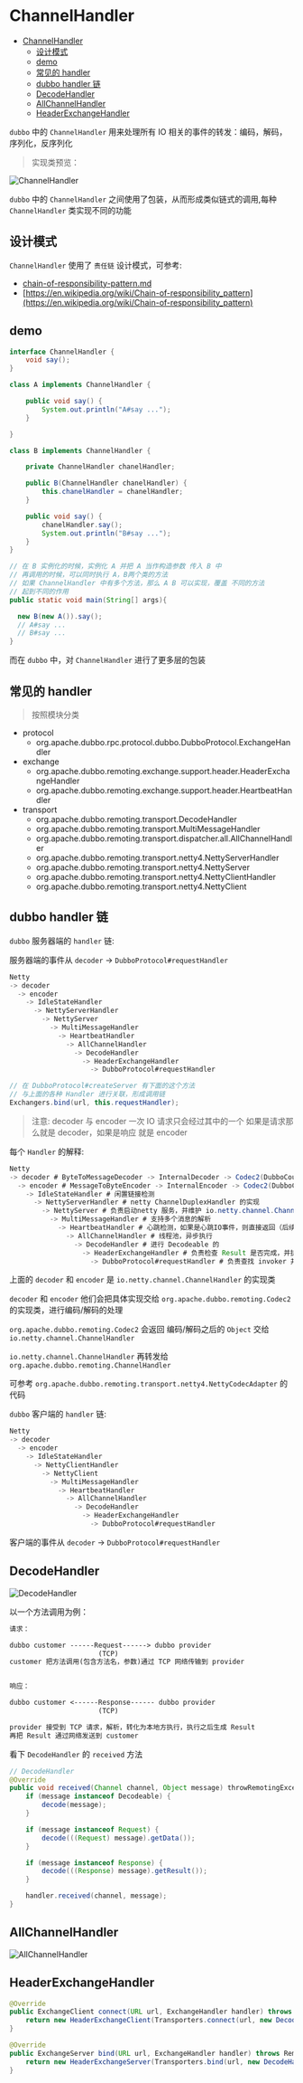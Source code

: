 # ChannelHandler

- [ChannelHandler](#channelhandler)
  - [设计模式](#%e8%ae%be%e8%ae%a1%e6%a8%a1%e5%bc%8f)
  - [demo](#demo)
  - [常见的 handler](#%e5%b8%b8%e8%a7%81%e7%9a%84-handler)
  - [dubbo handler 链](#dubbo-handler-%e9%93%be)
  - [DecodeHandler](#decodehandler)
  - [AllChannelHandler](#allchannelhandler)
  - [HeaderExchangeHandler](#headerexchangehandler)

`dubbo` 中的 `ChannelHandler` 用来处理所有 IO 相关的事件的转发：编码，解码，序列化，反序列化

> 实现类预览：

![ChannelHandler](images/dubbo-channel-handler-all.png)

`dubbo` 中的 `ChannelHandler` 之间使用了包装，从而形成类似链式的调用,每种 `ChannelHandler` 类实现不同的功能

## 设计模式

`ChannelHandler` 使用了 `责任链` 设计模式，可参考:

- [chain-of-responsibility-pattern.md](../design-patterns/chain-of-responsibility-pattern.md)
- [https://en.wikipedia.org/wiki/Chain-of-responsibility_pattern](https://en.wikipedia.org/wiki/Chain-of-responsibility_pattern)

## demo

```java
interface ChannelHandler {
    void say();
}

class A implements ChannelHandler {

    public void say() {
        System.out.println("A#say ...");
    }

}

class B implements ChannelHandler {

    private ChannelHandler chanelHandler;

    public B(ChannelHandler chanelHandler) {
        this.chanelHandler = chanelHandler;
    }

    public void say() {
        chanelHandler.say();
        System.out.println("B#say ...");
    }
}

// 在 B 实例化的时候，实例化 A 并把 A 当作构造参数 传入 B 中
// 再调用的时候，可以同时执行 A，B两个类的方法
// 如果 ChannelHandler 中有多个方法，那么 A B 可以实现，覆盖 不同的方法
// 起到不同的作用
public static void main(String[] args){

  new B(new A()).say();
  // A#say ...
  // B#say ...
}
```

而在 `dubbo` 中，对 `ChannelHandler` 进行了更多层的包装

## 常见的 handler

> 按照模块分类

- protocol
  - org.apache.dubbo.rpc.protocol.dubbo.DubboProtocol.ExchangeHandler
- exchange
  - org.apache.dubbo.remoting.exchange.support.header.HeaderExchangeHandler
  - org.apache.dubbo.remoting.exchange.support.header.HeartbeatHandler
- transport
  - org.apache.dubbo.remoting.transport.DecodeHandler
  - org.apache.dubbo.remoting.transport.MultiMessageHandler
  - org.apache.dubbo.remoting.transport.dispatcher.all.AllChannelHandler
  - org.apache.dubbo.remoting.transport.netty4.NettyServerHandler
  - org.apache.dubbo.remoting.transport.netty4.NettyServer
  - org.apache.dubbo.remoting.transport.netty4.NettyClientHandler
  - org.apache.dubbo.remoting.transport.netty4.NettyClient

## dubbo handler 链

`dubbo` 服务器端的 `handler` 链:

服务器端的事件从 `decoder` -> `DubboProtocol#requestHandler`

```java
Netty
-> decoder
  -> encoder
    -> IdleStateHandler
      -> NettyServerHandler
        -> NettyServer
          -> MultiMessageHandler
            -> HeartbeatHandler
              -> AllChannelHandler
                -> DecodeHandler
                  -> HeaderExchangeHandler
                    -> DubboProtocol#requestHandler
```

```java
// 在 DubboProtocol#createServer 有下面的这个方法
// 与上面的各种 Handler 进行关联，形成调用链
Exchangers.bind(url, this.requestHandler);
```

> 注意: decoder 与 encoder 一次 IO 请求只会经过其中的一个
> 如果是请求那么就是 decoder，如果是响应 就是 encoder

每个 `Handler` 的解释:

```java
Netty
-> decoder # ByteToMessageDecoder -> InternalDecoder -> Codec2(DubboCountCodec)
  -> encoder # MessageToByteEncoder -> InternalEncoder -> Codec2(DubboCountCodec)
    -> IdleStateHandler # 闲置链接检测
      -> NettyServerHandler # netty ChannelDuplexHandler 的实现
        -> NettyServer # 负责启动netty 服务，并维护 io.netty.channel.Channel
          -> MultiMessageHandler # 支持多个消息的解析
            -> HeartbeatHandler # 心跳检测，如果是心跳IO事件，则直接返回（后续的Handler则不会执行了）
              -> AllChannelHandler # 线程池，异步执行
                -> DecodeHandler # 进行 Decodeable 的
                  -> HeaderExchangeHandler # 负责检查 Result 是否完成，并执行 Channel#send 发送结果
                    -> DubboProtocol#requestHandler # 负责查找 invoker 并执行，返回 Result
```

上面的 `decoder` 和 `encoder` 是 `io.netty.channel.ChannelHandler` 的实现类

`decoder` 和 `encoder` 他们会把具体实现交给 `org.apache.dubbo.remoting.Codec2` 的实现类，进行编码/解码的处理

`org.apache.dubbo.remoting.Codec2` 会返回 编码/解码之后的 `Object` 交给 `io.netty.channel.ChannelHandler`

`io.netty.channel.ChannelHandler` 再转发给 `org.apache.dubbo.remoting.ChannelHandler`

可参考 `org.apache.dubbo.remoting.transport.netty4.NettyCodecAdapter` 的代码

`dubbo` 客户端的 `handler` 链:

```java
Netty
-> decoder
  -> encoder
    -> IdleStateHandler
      -> NettyClientHandler
        -> NettyClient
          -> MultiMessageHandler
            -> HeartbeatHandler
              -> AllChannelHandler
                -> DecodeHandler
                  -> HeaderExchangeHandler
                    -> DubboProtocol#requestHandler
```

客户端的事件从 `decoder` -> `DubboProtocol#requestHandler`

## DecodeHandler

![DecodeHandler](images/dubbo-DecodeHandler.png)

以一个方法调用为例：

```txt
请求：

dubbo customer ------Request------> dubbo provider
                      (TCP)
customer 把方法调用(包含方法名，参数)通过 TCP 网络传输到 provider


响应：

dubbo customer <------Response------ dubbo provider
                      (TCP)

provider 接受到 TCP 请求，解析，转化为本地方执行，执行之后生成 Result
再把 Result 通过网络发送到 customer
```

看下 `DecodeHandler` 的 `received` 方法

```java
// DecodeHandler
@Override
public void received(Channel channel, Object message) throwRemotingException {
    if (message instanceof Decodeable) {
        decode(message);
    }

    if (message instanceof Request) {
        decode(((Request) message).getData());
    }

    if (message instanceof Response) {
        decode(((Response) message).getResult());
    }

    handler.received(channel, message);
}
```

## AllChannelHandler

![AllChannelHandler](images/dubbo-AllChannelHandler.png)

## HeaderExchangeHandler

```java
@Override
public ExchangeClient connect(URL url, ExchangeHandler handler) throws RemotingException {
    return new HeaderExchangeClient(Transporters.connect(url, new DecodeHandler(new HeaderExchangeHandler(handler))), true);
}

@Override
public ExchangeServer bind(URL url, ExchangeHandler handler) throws RemotingException {
    return new HeaderExchangeServer(Transporters.bind(url, new DecodeHandler(new HeaderExchangeHandler(handler))));
}
```
